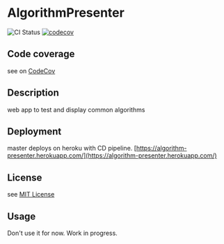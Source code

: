 # AlgorithmPresenter
![CI Status](https://github.com/guidou44/AlgorithmPresenter/workflows/AlgorithmPresenter%20CI/badge.svg?branch=master)
[![codecov](https://codecov.io/gh/guidou44/AlgorithmPresenter/branch/master/graph/badge.svg)](https://codecov.io/gh/guidou44/AlgorithmPresenter)

## Code coverage
see on [CodeCov](https://codecov.io/gh/guidou44/AlgorithmPresenter)

## Description
web app to test and display common algorithms

## Deployment
master deploys on heroku with CD pipeline. [https://algorithm-presenter.herokuapp.com/](https://algorithm-presenter.herokuapp.com/)

## License
see [MIT License](LICENSE.md)

## Usage
Don't use it for now. Work in progress.